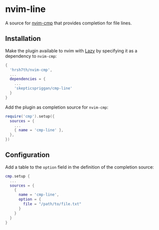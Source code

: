 # nvim-line

A source for [nvim-cmp](https://github.com/hrsh7th/nvim-cmp) that provides completion for file lines.

## Installation

Make the plugin available to nvim with [Lazy](https://github.com/folke/lazy.nvim) by specifying it as a dependency to `nvim-cmp`:

```lua
{
  'hrsh7th/nvim-cmp',
  ...
  dependencies = {
    ...
    'skepticspriggan/cmp-line'
  }
}
```

Add the plugin as completion source for `nvim-cmp`:

```lua
require('cmp').setup({
  sources = {
    ...
    { name = 'cmp-line' },
  },
})
```

## Configuration

Add a table to the `option` field in the definition of the completion source:

```lua
cmp.setup {
  ...
  sources = {
    {
      name = 'cmp-line',
      option = {
        file = "/path/to/file.txt"
      }
    }
  }
}
```
